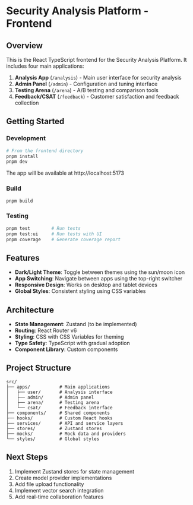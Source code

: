 # Security Analysis Platform - Frontend

## Overview

This is the React TypeScript frontend for the Security Analysis Platform. It includes four main applications:

1. **Analysis App** (`/analysis`) - Main user interface for security analysis
2. **Admin Panel** (`/admin`) - Configuration and tuning interface
3. **Testing Arena** (`/arena`) - A/B testing and comparison tools
4. **Feedback/CSAT** (`/feedback`) - Customer satisfaction and feedback collection

## Getting Started

### Development

```bash
# From the frontend directory
pnpm install
pnpm dev
```

The app will be available at http://localhost:5173

### Build

```bash
pnpm build
```

### Testing

```bash
pnpm test        # Run tests
pnpm test:ui     # Run tests with UI
pnpm coverage    # Generate coverage report
```

## Features

- **Dark/Light Theme**: Toggle between themes using the sun/moon icon
- **App Switching**: Navigate between apps using the top-right switcher
- **Responsive Design**: Works on desktop and tablet devices
- **Global Styles**: Consistent styling using CSS variables

## Architecture

- **State Management**: Zustand (to be implemented)
- **Routing**: React Router v6
- **Styling**: CSS with CSS Variables for theming
- **Type Safety**: TypeScript with gradual adoption
- **Component Library**: Custom components

## Project Structure

```
src/
├── apps/           # Main applications
│   ├── user/       # Analysis interface
│   ├── admin/      # Admin panel
│   ├── arena/      # Testing arena
│   └── csat/       # Feedback interface
├── components/     # Shared components
├── hooks/          # Custom React hooks
├── services/       # API and service layers
├── stores/         # Zustand stores
├── mocks/          # Mock data and providers
└── styles/         # Global styles
```

## Next Steps

1. Implement Zustand stores for state management
2. Create model provider implementations
3. Add file upload functionality
4. Implement vector search integration
5. Add real-time collaboration features